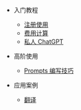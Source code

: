 * 入门教程
  * [注册使用](register.md)
  * [费用计算](price.md)
  * [私人 ChatGPT](private.md)

* 高阶使用
  * [Prompts 编写技巧](README.md)

* 应用案例
  * [翻译](README.md)